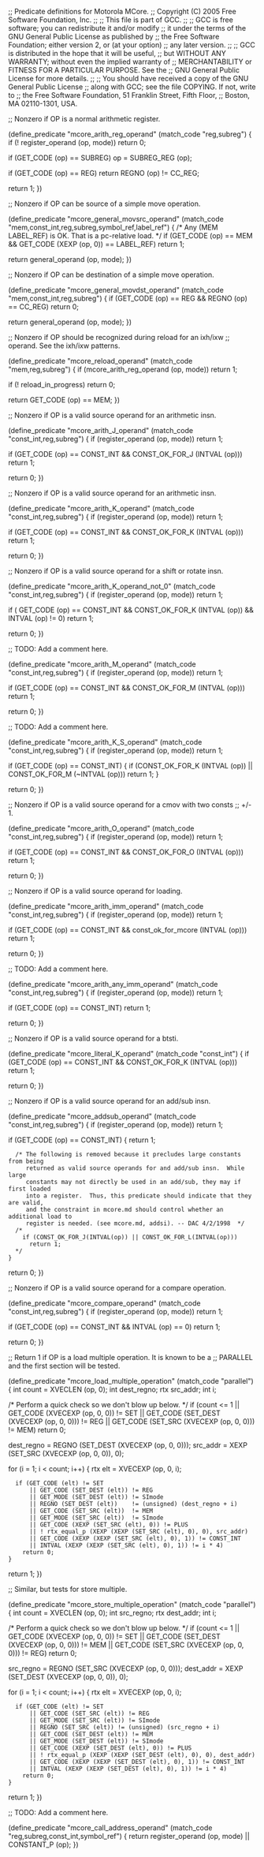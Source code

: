 ;; Predicate definitions for Motorola MCore.
;; Copyright (C) 2005 Free Software Foundation, Inc.
;;
;; This file is part of GCC.
;;
;; GCC is free software; you can redistribute it and/or modify
;; it under the terms of the GNU General Public License as published by
;; the Free Software Foundation; either version 2, or (at your option)
;; any later version.
;;
;; GCC is distributed in the hope that it will be useful,
;; but WITHOUT ANY WARRANTY; without even the implied warranty of
;; MERCHANTABILITY or FITNESS FOR A PARTICULAR PURPOSE.  See the
;; GNU General Public License for more details.
;;
;; You should have received a copy of the GNU General Public License
;; along with GCC; see the file COPYING.  If not, write to
;; the Free Software Foundation, 51 Franklin Street, Fifth Floor,
;; Boston, MA 02110-1301, USA.

;; Nonzero if OP is a normal arithmetic register.

(define_predicate "mcore_arith_reg_operand"
  (match_code "reg,subreg")
{
  if (! register_operand (op, mode))
    return 0;

  if (GET_CODE (op) == SUBREG)
    op = SUBREG_REG (op);

  if (GET_CODE (op) == REG)
    return REGNO (op) != CC_REG;

  return 1;
})

;; Nonzero if OP can be source of a simple move operation.

(define_predicate "mcore_general_movsrc_operand"
  (match_code "mem,const_int,reg,subreg,symbol_ref,label_ref")
{
  /* Any (MEM LABEL_REF) is OK.  That is a pc-relative load.  */
  if (GET_CODE (op) == MEM && GET_CODE (XEXP (op, 0)) == LABEL_REF)
    return 1;

  return general_operand (op, mode);
})

;; Nonzero if OP can be destination of a simple move operation.

(define_predicate "mcore_general_movdst_operand"
  (match_code "mem,const_int,reg,subreg")
{
  if (GET_CODE (op) == REG && REGNO (op) == CC_REG)
    return 0;

  return general_operand (op, mode);
})

;; Nonzero if OP should be recognized during reload for an ixh/ixw
;; operand.  See the ixh/ixw patterns.

(define_predicate "mcore_reload_operand"
  (match_code "mem,reg,subreg")
{
  if (mcore_arith_reg_operand (op, mode))
    return 1;

  if (! reload_in_progress)
    return 0;

  return GET_CODE (op) == MEM;
})

;; Nonzero if OP is a valid source operand for an arithmetic insn.

(define_predicate "mcore_arith_J_operand"
  (match_code "const_int,reg,subreg")
{
  if (register_operand (op, mode))
    return 1;

  if (GET_CODE (op) == CONST_INT && CONST_OK_FOR_J (INTVAL (op)))
    return 1;

  return 0;
})

;; Nonzero if OP is a valid source operand for an arithmetic insn.

(define_predicate "mcore_arith_K_operand"
  (match_code "const_int,reg,subreg")
{
  if (register_operand (op, mode))
    return 1;

  if (GET_CODE (op) == CONST_INT && CONST_OK_FOR_K (INTVAL (op)))
    return 1;

  return 0;
})

;; Nonzero if OP is a valid source operand for a shift or rotate insn.

(define_predicate "mcore_arith_K_operand_not_0"
  (match_code "const_int,reg,subreg")
{
  if (register_operand (op, mode))
    return 1;

  if (   GET_CODE (op) == CONST_INT
      && CONST_OK_FOR_K (INTVAL (op))
      && INTVAL (op) != 0)
    return 1;

  return 0;
})

;; TODO: Add a comment here.

(define_predicate "mcore_arith_M_operand"
  (match_code "const_int,reg,subreg")
{
  if (register_operand (op, mode))
    return 1;

  if (GET_CODE (op) == CONST_INT && CONST_OK_FOR_M (INTVAL (op)))
    return 1;

  return 0;
})

;; TODO: Add a comment here.

(define_predicate "mcore_arith_K_S_operand"
  (match_code "const_int,reg,subreg")
{
  if (register_operand (op, mode))
    return 1;

  if (GET_CODE (op) == CONST_INT)
    {
      if (CONST_OK_FOR_K (INTVAL (op)) || CONST_OK_FOR_M (~INTVAL (op)))
        return 1;
    }

  return 0;
})

;; Nonzero if OP is a valid source operand for a cmov with two consts
;; +/- 1.

(define_predicate "mcore_arith_O_operand"
  (match_code "const_int,reg,subreg")
{
  if (register_operand (op, mode))
    return 1;

  if (GET_CODE (op) == CONST_INT && CONST_OK_FOR_O (INTVAL (op)))
    return 1;

  return 0;
})

;; Nonzero if OP is a valid source operand for loading.

(define_predicate "mcore_arith_imm_operand"
  (match_code "const_int,reg,subreg")
{
  if (register_operand (op, mode))
    return 1;

  if (GET_CODE (op) == CONST_INT && const_ok_for_mcore (INTVAL (op)))
    return 1;

  return 0;
})

;; TODO: Add a comment here.

(define_predicate "mcore_arith_any_imm_operand"
  (match_code "const_int,reg,subreg")
{
  if (register_operand (op, mode))
    return 1;

  if (GET_CODE (op) == CONST_INT)
    return 1;

  return 0;
})

;; Nonzero if OP is a valid source operand for a btsti.

(define_predicate "mcore_literal_K_operand"
  (match_code "const_int")
{
  if (GET_CODE (op) == CONST_INT && CONST_OK_FOR_K (INTVAL (op)))
    return 1;

  return 0;
})

;; Nonzero if OP is a valid source operand for an add/sub insn.

(define_predicate "mcore_addsub_operand"
  (match_code "const_int,reg,subreg")
{
  if (register_operand (op, mode))
    return 1;

  if (GET_CODE (op) == CONST_INT)
    {
      return 1;

      /* The following is removed because it precludes large constants from being
         returned as valid source operands for and add/sub insn.  While large
         constants may not directly be used in an add/sub, they may if first loaded
         into a register.  Thus, this predicate should indicate that they are valid,
         and the constraint in mcore.md should control whether an additional load to
         register is needed. (see mcore.md, addsi). -- DAC 4/2/1998  */
      /*
        if (CONST_OK_FOR_J(INTVAL(op)) || CONST_OK_FOR_L(INTVAL(op)))
          return 1;
      */
    }

  return 0;
})

;; Nonzero if OP is a valid source operand for a compare operation.

(define_predicate "mcore_compare_operand"
  (match_code "const_int,reg,subreg")
{
  if (register_operand (op, mode))
    return 1;

  if (GET_CODE (op) == CONST_INT && INTVAL (op) == 0)
    return 1;

  return 0;
})

;; Return 1 if OP is a load multiple operation.  It is known to be a
;; PARALLEL and the first section will be tested.

(define_predicate "mcore_load_multiple_operation"
  (match_code "parallel")
{
  int count = XVECLEN (op, 0);
  int dest_regno;
  rtx src_addr;
  int i;

  /* Perform a quick check so we don't blow up below.  */
  if (count <= 1
      || GET_CODE (XVECEXP (op, 0, 0)) != SET
      || GET_CODE (SET_DEST (XVECEXP (op, 0, 0))) != REG
      || GET_CODE (SET_SRC (XVECEXP (op, 0, 0))) != MEM)
    return 0;

  dest_regno = REGNO (SET_DEST (XVECEXP (op, 0, 0)));
  src_addr = XEXP (SET_SRC (XVECEXP (op, 0, 0)), 0);

  for (i = 1; i < count; i++)
    {
      rtx elt = XVECEXP (op, 0, i);

      if (GET_CODE (elt) != SET
          || GET_CODE (SET_DEST (elt)) != REG
          || GET_MODE (SET_DEST (elt)) != SImode
          || REGNO (SET_DEST (elt))    != (unsigned) (dest_regno + i)
          || GET_CODE (SET_SRC (elt))  != MEM
          || GET_MODE (SET_SRC (elt))  != SImode
          || GET_CODE (XEXP (SET_SRC (elt), 0)) != PLUS
          || ! rtx_equal_p (XEXP (XEXP (SET_SRC (elt), 0), 0), src_addr)
          || GET_CODE (XEXP (XEXP (SET_SRC (elt), 0), 1)) != CONST_INT
          || INTVAL (XEXP (XEXP (SET_SRC (elt), 0), 1)) != i * 4)
        return 0;
    }

  return 1;
})

;; Similar, but tests for store multiple.

(define_predicate "mcore_store_multiple_operation"
  (match_code "parallel")
{
  int count = XVECLEN (op, 0);
  int src_regno;
  rtx dest_addr;
  int i;

  /* Perform a quick check so we don't blow up below.  */
  if (count <= 1
      || GET_CODE (XVECEXP (op, 0, 0)) != SET
      || GET_CODE (SET_DEST (XVECEXP (op, 0, 0))) != MEM
      || GET_CODE (SET_SRC (XVECEXP (op, 0, 0))) != REG)
    return 0;

  src_regno = REGNO (SET_SRC (XVECEXP (op, 0, 0)));
  dest_addr = XEXP (SET_DEST (XVECEXP (op, 0, 0)), 0);

  for (i = 1; i < count; i++)
    {
      rtx elt = XVECEXP (op, 0, i);

      if (GET_CODE (elt) != SET
          || GET_CODE (SET_SRC (elt)) != REG
          || GET_MODE (SET_SRC (elt)) != SImode
          || REGNO (SET_SRC (elt)) != (unsigned) (src_regno + i)
          || GET_CODE (SET_DEST (elt)) != MEM
          || GET_MODE (SET_DEST (elt)) != SImode
          || GET_CODE (XEXP (SET_DEST (elt), 0)) != PLUS
          || ! rtx_equal_p (XEXP (XEXP (SET_DEST (elt), 0), 0), dest_addr)
          || GET_CODE (XEXP (XEXP (SET_DEST (elt), 0), 1)) != CONST_INT
          || INTVAL (XEXP (XEXP (SET_DEST (elt), 0), 1)) != i * 4)
        return 0;
    }

  return 1;
})

;; TODO: Add a comment here.

(define_predicate "mcore_call_address_operand"
  (match_code "reg,subreg,const_int,symbol_ref")
{
  return register_operand (op, mode) || CONSTANT_P (op);
})
